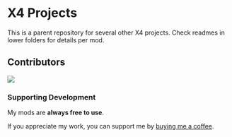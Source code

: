 # X4 Projects
This is a parent repository for several other X4 projects. Check readmes in lower folders for details per mod.

## Contributors

<a href="https://github.com/iomatix/x4-projects/graphs/contributors">
  <img src="https://contrib.rocks/image?repo=iomatix/x4-projects" />
</a>

### Supporting Development

My mods are **always free to use**.

If you appreciate my work, you can support me by [buying me a coffee](https://buymeacoffee.com/iomatix).
